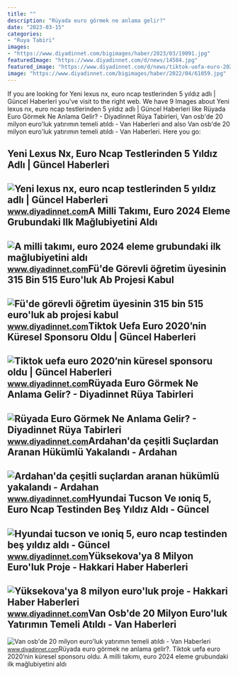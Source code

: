 ```yaml
---
title: ""
description: "Rüyada euro görmek ne anlama gelir?"
date: "2023-03-15"
categories:
- "Ruya Tabiri"
images:
- "https://www.diyadinnet.com/bigimages/haber/2023/03/19091.jpg"
featuredImage: "https://www.diyadinnet.com/d/news/14584.jpg"
featured_image: "https://www.diyadinnet.com/d/news/tiktok-uefa-euro-2020nin-kuresel-sponsoru-oldu-117248.jpg"
image: "https://www.diyadinnet.com/bigimages/haber/2022/04/61059.jpg"
---
```


If you are looking for Yeni lexus nx, euro ncap testlerinden 5 yıldız adlı | Güncel Haberleri you've visit to the right web. We have 9 Images about Yeni lexus nx, euro ncap testlerinden 5 yıldız adlı | Güncel Haberleri like Rüyada Euro Görmek Ne Anlama Gelir? - Diyadinnet Rüya Tabirleri, Van osb'de 20 milyon euro'luk yatırımın temeli atıldı - Van Haberleri and also Van osb'de 20 milyon euro'luk yatırımın temeli atıldı - Van Haberleri. Here you go:

Yeni Lexus Nx, Euro Ncap Testlerinden 5 Yıldız Adlı | Güncel Haberleri
----------------------------------------------------------------------

 ![Yeni lexus nx, euro ncap testlerinden 5 yıldız adlı | Güncel Haberleri](https://www.diyadinnet.com/img/2022/03/yeni-lexus-nx-euro-ncap-testlerinden-5-yildiz-adli.jpg) <small>www.diyadinnet.com</small>A Milli Takımı, Euro 2024 Eleme Grubundaki Ilk Mağlubiyetini Aldı
-----------------------------------------------------------------

 ![A milli takımı, euro 2024 eleme grubundaki ilk mağlubiyetini aldı](https://www.diyadinnet.com/bigimages/haber/2023/03/19091.jpg) <small>www.diyadinnet.com</small>Fü'de Görevli öğretim üyesinin 315 Bin 515 Euro'luk Ab Projesi Kabul
--------------------------------------------------------------------

 ![Fü'de görevli öğretim üyesinin 315 bin 515 euro'luk ab projesi kabul](https://www.diyadinnet.com/d/news/14584.jpg) <small>www.diyadinnet.com</small>Tiktok Uefa Euro 2020’nin Küresel Sponsoru Oldu | Güncel Haberleri
------------------------------------------------------------------

 ![Tiktok uefa euro 2020’nin küresel sponsoru oldu | Güncel Haberleri](https://www.diyadinnet.com/d/news/tiktok-uefa-euro-2020nin-kuresel-sponsoru-oldu-117248.jpg) <small>www.diyadinnet.com</small>Rüyada Euro Görmek Ne Anlama Gelir? - Diyadinnet Rüya Tabirleri
---------------------------------------------------------------

 ![Rüyada Euro Görmek Ne Anlama Gelir? - Diyadinnet Rüya Tabirleri](https://www.diyadinnet.com/d/ruya/ruyada-euro-gormek-ne-anlama-gelir-4108.jpg) <small>www.diyadinnet.com</small>Ardahan'da çeşitli Suçlardan Aranan Hükümlü Yakalandı - Ardahan
---------------------------------------------------------------

 ![Ardahan'da çeşitli suçlardan aranan hükümlü yakalandı - Ardahan](https://www.diyadinnet.com/bigimages/haber/2022/02/70909.jpg) <small>www.diyadinnet.com</small>Hyundai Tucson Ve ıoniq 5, Euro Ncap Testinden Beş Yıldız Aldı - Güncel
-----------------------------------------------------------------------

 ![Hyundai tucson ve ıoniq 5, euro ncap testinden beş yıldız aldı - Güncel](https://www.diyadinnet.com/img/2021/10/hyundai-tucson-ve-ioniq-5-euro-ncap-testinden-bes-yildiz-aldi.jpg) <small>www.diyadinnet.com</small>Yüksekova'ya 8 Milyon Euro'luk Proje - Hakkari Haber Haberleri
--------------------------------------------------------------

 ![Yüksekova'ya 8 milyon euro'luk proje - Hakkari Haber Haberleri](https://www.diyadinnet.com/d/news/yuksekova-ya-8-milyon-euro-luk-proje-283963.jpg) <small>www.diyadinnet.com</small>Van Osb'de 20 Milyon Euro'luk Yatırımın Temeli Atıldı - Van Haberleri
---------------------------------------------------------------------

 ![Van osb'de 20 milyon euro'luk yatırımın temeli atıldı - Van Haberleri](https://www.diyadinnet.com/bigimages/haber/2022/04/61059.jpg) <small>www.diyadinnet.com</small>Rüyada euro görmek ne anlama gelir?. Tiktok uefa euro 2020’nin küresel sponsoru oldu. A milli takımı, euro 2024 eleme grubundaki ilk mağlubiyetini aldı
